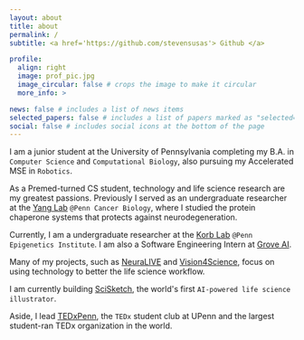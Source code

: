 ```yaml
---
layout: about
title: about
permalink: /
subtitle: <a href='https://github.com/stevensusas'> Github </a>

profile:
  align: right
  image: prof_pic.jpg
  image_circular: false # crops the image to make it circular
  more_info: >

news: false # includes a list of news items
selected_papers: false # includes a list of papers marked as "selected={true}"
social: false # includes social icons at the bottom of the page
---
```


I am a junior student at the University of Pennsylvania completing my B.A. in `Computer Science` and `Computational Biology`, also pursuing my Accelerated MSE in `Robotics`.

As a Premed-turned CS student, technology and life science research are my greatest passions. Previously I served as an undergraduate researcher at the [Yang Lab](https://www.med.upenn.edu/yanglab/) `@Penn Cancer Biology`, where I studied the protein chaperone systems that protects against neurodegeneration.

Currently, I am a undergraduate researcher at the [Korb Lab](https://www.korblab.com/) `@Penn Epigenetics Institute`. I am also a Software Engineering Intern at [Grove AI](https://grovetrials.com/).

Many of my projects, such as [NeuraLIVE](https://github.com/stevensusas/NeuraLIVE) and [Vision4Science](https://github.com/stevensusas/Vision4Science-HackPrinceton), focus on using technology to better the life science workflow.

I am currently building [SciSketch](https://github.com/stevensusas/SciSketch-Summer), the world's first `AI-powered life science illustrator`.

Aside, I lead [TEDxPenn](https://www.tedx-penn.com/), the `TEDx` student club at UPenn and the largest student-ran TEDx organization in the world.
